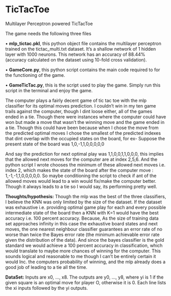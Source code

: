 # TicTacToe
Multilayer Perceptron powered TicTacToe

The game needs the following three files

•	**mlp_tictac.pkl**, this python object file contains the multilayer perceptron trained on the tictac_multi.txt dataset. It’s a shallow network of 1 hidden layer with 1000 neurons. This network has an accuracy of 88.44% (accuracy calculated on the dataset using 10-fold cross validation).

•	**GameCore.py**, this python script contains the main code required to for the functioning of the game.

•	**GameTicTac.py**, this is the script used to play the game. Simply run this script in the terminal and enjoy the game.

The computer plays a fairly decent game of tic tac toe with the mlp classifier for its optimal moves prediction. I couldn’t win in my ten game trails against the computer, though I dint loose either, all of the games ended in a tie. Though there were instances where the computer could have won but made a move that wasn’t the winning move and the game ended in a tie. Though this could have been because when I chose the move from the predicted optimal moves I chose the smallest of the predicted indexes that dint overlap with the occupied states on the board, for ex-
Suppose the present state of the board was 1,0,-1,1,0,0,0,0,0

And say the prediction for next optimal play was 1,1,0,0,1,1,0,0,0, this implies that the allowed next moves for the computer are at index 2,5,6. And the python script I wrote chooses the minimum of these allowed next moves i.e. index 2, which makes the state of the board after the computer move : 1,-1,-1,1,0,0,0,0,0. So maybe conditioning the script to check if ant of the allowed moves would lead to a win would fix/make the computer better. 
Though it always leads to a tie so I would say, its performing pretty well. 

**Thoughts/hypothesis:**
Though the mlp was the best of the three classifiers, I believe the KNN was only limited by the size of the dataset. If the dataset was exhaustive i.e. providing optimal game play for each and every possible intermediate state of the board then a KNN with K=1 would have the best accuracy i.e. 100 percent accuracy. Because, As the size of training data set approaches infinity in this case the exhaustive board states and next moves, the one nearest neighbour classifier guarantees an error rate of no worse than twice the Bayes error rate (the minimum achievable error rate given the distribution of the data). And since the bayes classifier is the gold standard we would achieve a 100 percent accuracy in classification, which would translate to maybe more chances of winning for the computer. This sounds logical and reasonable to me though I can’t be entirely certain it would Inc. the computers probability of winning, and the mlp already does a good job of leading to a tie all the time.

**DataSet:** Inputs are x0, ..., x8. The outputs are y0, ..., y8, where yi is 1 if the given square is an optimal move for player O, otherwise it is 0. Each line lists the xi inputs followed by the yi outputs.
